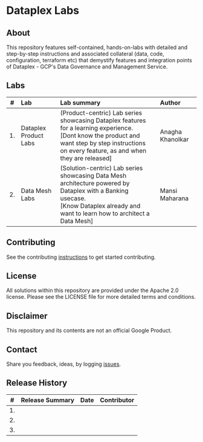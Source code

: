 # Dataplex Labs

## About
This repository features self-contained, hands-on-labs with detailed and step-by-step instructions and associated collateral (data, code, configuration, terraform etc) that demystify features and integration points of Dataplex - GCP's Data Governance and Management Service.

## Labs

| # | Lab | Lab summary | Author |
| -- | :--- | :--- |:--- |
| 1. |Dataplex Product Labs| (Product-centric) Lab series showcasing Dataplex features for a learning experience. <br>[Dont know the product and want step by step instructions on every feature, as and when they are released] | Anagha Khanolkar|
| 2. |Data Mesh Labs| (Solution-centric) Lab series showcasing Data Mesh architecture powered by Dataplex with a Banking usecase. <br>[Know Dataplex already and want to learn how to architect a Data Mesh]| Mansi Maharana |


## Contributing
See the contributing [instructions](CONTRIBUTING.md) to get started contributing.

## License
All solutions within this repository are provided under the Apache 2.0 license. Please see the LICENSE file for more detailed terms and conditions.

## Disclaimer
This repository and its contents are not an official Google Product.

## Contact
Share you feedback, ideas, by logging [issues](../../issues).

## Release History

| # | Release Summary | Date |  Contributor |
| -- | :--- | :--- |:--- |
| 1. ||||
| 2. ||||
| 3. ||||
